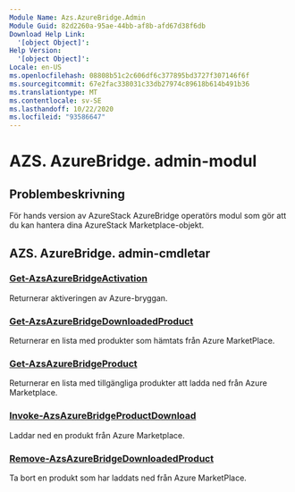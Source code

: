 ```yaml
---
Module Name: Azs.AzureBridge.Admin
Module Guid: 82d2260a-95ae-44bb-af8b-afd67d38f6db
Download Help Link:
  '[object Object]': 
Help Version:
  '[object Object]': 
Locale: en-US
ms.openlocfilehash: 08808b51c2c606df6c377895bd3727f307146f6f
ms.sourcegitcommit: 67e2fac338031c33db27974c89618b614b491b36
ms.translationtype: MT
ms.contentlocale: sv-SE
ms.lasthandoff: 10/22/2020
ms.locfileid: "93586647"
---
```

# AZS. AzureBridge. admin-modul
## Problembeskrivning
För hands version av AzureStack AzureBridge operatörs modul som gör att du kan hantera dina AzureStack Marketplace-objekt.

## AZS. AzureBridge. admin-cmdletar
### [Get-AzsAzureBridgeActivation](Get-AzsAzureBridgeActivation.md)
Returnerar aktiveringen av Azure-bryggan.

### [Get-AzsAzureBridgeDownloadedProduct](Get-AzsAzureBridgeDownloadedProduct.md)
Returnerar en lista med produkter som hämtats från Azure MarketPlace.

### [Get-AzsAzureBridgeProduct](Get-AzsAzureBridgeProduct.md)
Returnerar en lista med tillgängliga produkter att ladda ned från Azure Marketplace.

### [Invoke-AzsAzureBridgeProductDownload](Invoke-AzsAzureBridgeProductDownload.md)
Laddar ned en produkt från Azure Marketplace.

### [Remove-AzsAzureBridgeDownloadedProduct](Remove-AzsAzureBridgeDownloadedProduct.md)
Ta bort en produkt som har laddats ned från Azure MarketPlace.

